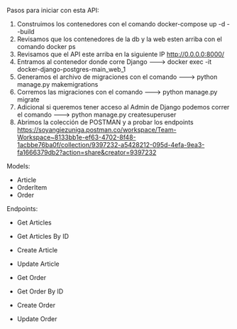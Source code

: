 Pasos para iniciar con esta API:

1. Construimos los contenedores con el comando docker-compose up -d --build
2. Revisamos que los contenedores de la db y la web esten arriba con el comando docker ps
3. Revisamos que el API este arriba en la siguiente IP http://0.0.0.0:8000/
4. Entramos al contenedor donde corre Django ---> docker exec -it docker-django-postgres-main_web_1
5. Generamos el archivo de migraciones con el comando ---> python manage.py makemigrations
6. Corremos las migraciones con el comando ---> python manage.py migrate
7. Adicional si queremos tener acceso al Admin de Django podemos correr el comando ---> python manage.py createsuperuser
9. Abrimos la colección de POSTMAN y a probar los endpoints  https://soyangiezuniga.postman.co/workspace/Team-Workspace~8133bb1e-ef63-4702-8f48-1acbbe76ba0f/collection/9397232-a5428212-095d-4efa-9ea3-fa1666379db2?action=share&creator=9397232

Models:

- Article
- OrderItem
- Order 

Endpoints:

- Get Articles 
- Get Articles By ID
- Create Article
- Update Article

- Get Order
- Get Order By ID
- Create Order
- Update Order


 